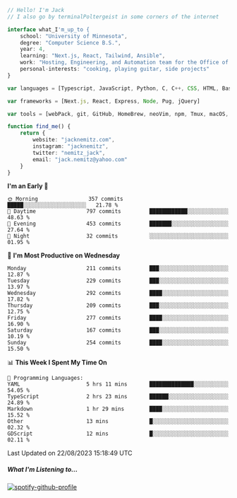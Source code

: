 ```typescript
// Hello! I'm Jack
// I also go by terminalPoltergeist in some corners of the internet

interface what_I'm_up_to {
    school: "University of Minnesota",
    degree: "Computer Science B.S.",
    year: 4,
    learning: "Next.js, React, Tailwind, Ansible",
    work: "Hosting, Engineering, and Automation team for the Office of Information Technology at UMN",
    personal-interests: "cooking, playing guitar, side projects"
}

var languages = [Typescript, JavaScript, Python, C, C++, CSS, HTML, Bash, VimScript]

var frameworks = [Next.js, React, Express, Node, Pug, jQuery]

var tools = [webPack, git, GitHub, HomeBrew, neoVim, npm, Tmux, macOS, Ubuntu, Docker, Nginx, Ansible, Cloudflare, DigitalOcean]

function find_me() {
    return {
        website: "jacknemitz.com",
        instagram: "jacknemitz",
        twitter: "nemitz_jack",
        email: "jack.nemitz@yahoo.com"
    }
}
```

<!--START_SECTION:waka-->
**I'm an Early 🐤** 

```text
🌞 Morning                357 commits         █████░░░░░░░░░░░░░░░░░░░░   21.78 % 
🌆 Daytime                797 commits         ████████████░░░░░░░░░░░░░   48.63 % 
🌃 Evening                453 commits         ███████░░░░░░░░░░░░░░░░░░   27.64 % 
🌙 Night                  32 commits          ░░░░░░░░░░░░░░░░░░░░░░░░░   01.95 % 
```
📅 **I'm Most Productive on Wednesday** 

```text
Monday                   211 commits         ███░░░░░░░░░░░░░░░░░░░░░░   12.87 % 
Tuesday                  229 commits         ███░░░░░░░░░░░░░░░░░░░░░░   13.97 % 
Wednesday                292 commits         ████░░░░░░░░░░░░░░░░░░░░░   17.82 % 
Thursday                 209 commits         ███░░░░░░░░░░░░░░░░░░░░░░   12.75 % 
Friday                   277 commits         ████░░░░░░░░░░░░░░░░░░░░░   16.90 % 
Saturday                 167 commits         ███░░░░░░░░░░░░░░░░░░░░░░   10.19 % 
Sunday                   254 commits         ████░░░░░░░░░░░░░░░░░░░░░   15.50 % 
```


📊 **This Week I Spent My Time On** 

```text
💬 Programming Languages: 
YAML                     5 hrs 11 mins       ██████████████░░░░░░░░░░░   54.05 % 
TypeScript               2 hrs 23 mins       ██████░░░░░░░░░░░░░░░░░░░   24.89 % 
Markdown                 1 hr 29 mins        ████░░░░░░░░░░░░░░░░░░░░░   15.52 % 
Other                    13 mins             █░░░░░░░░░░░░░░░░░░░░░░░░   02.32 % 
GDScript                 12 mins             █░░░░░░░░░░░░░░░░░░░░░░░░   02.11 % 
```


 Last Updated on 22/08/2023 15:18:49 UTC
<!--END_SECTION:waka-->

##### What I'm Listening to...

[![spotify-github-profile](https://spotify-github-profile.vercel.app/api/view?uid=jack.nemitz&cover_image=true&show_offline=true&bar_color=53b14f&bar_color_cover=false&background_color=121212FF)](https://spotify-github-profile.vercel.app/api/view?uid=jack.nemitz&redirect=true)

